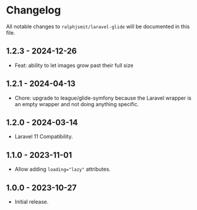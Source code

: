 # Changelog

All notable changes to `ralphjsmit/laravel-glide` will be documented in this file.

## 1.2.3 - 2024-12-26

- Feat: ability to let images grow past their full size

## 1.2.1 - 2024-04-13

- Chore: upgrade to league/glide-symfony because the Laravel wrapper is an empty wrapper and not doing anything specific.

## 1.2.0 - 2024-03-14

- Laravel 11 Compatibility.

## 1.1.0 - 2023-11-01

- Allow adding `loading="lazy"` attributes.

## 1.0.0 - 2023-10-27

- Initial release.
